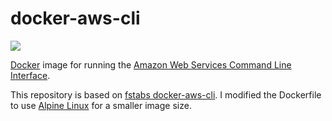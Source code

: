 docker-aws-cli
==============

[![](https://images.microbadger.com/badges/image/moritanosuke/docker-aws-cli.svg)](https://microbadger.com/images/moritanosuke/docker-aws-cli)

[Docker](https://docker.io) image for running the [Amazon Web Services Command Line Interface](http://aws.amazon.com/cli/).

This repository is based on [fstabs docker-aws-cli](https://github.com/fstab/docker-aws-cli). I modified the Dockerfile to use [Alpine Linux](http://alpinelinux.org) for a smaller image size.

